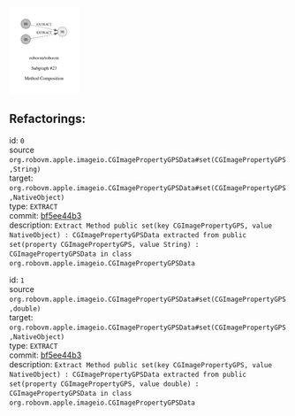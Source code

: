 <img src=subgraph_atomic_23.svg width=25%>

## Refactorings:

id: `0`\
source `org.robovm.apple.imageio.CGImagePropertyGPSData#set(CGImagePropertyGPS,String)`\
target: `org.robovm.apple.imageio.CGImagePropertyGPSData#set(CGImagePropertyGPS,NativeObject)`\
type: `EXTRACT`\
commit: [bf5ee44b3](https://github.com/robovm/robovm/commit/bf5ee44b3b576e01ab09cae9f50300417b01dc07)\
description: `Extract Method public set(key CGImagePropertyGPS, value NativeObject) : CGImagePropertyGPSData extracted from public set(property CGImagePropertyGPS, value String) : CGImagePropertyGPSData in class org.robovm.apple.imageio.CGImagePropertyGPSData`

id: `1`\
source `org.robovm.apple.imageio.CGImagePropertyGPSData#set(CGImagePropertyGPS,double)`\
target: `org.robovm.apple.imageio.CGImagePropertyGPSData#set(CGImagePropertyGPS,NativeObject)`\
type: `EXTRACT`\
commit: [bf5ee44b3](https://github.com/robovm/robovm/commit/bf5ee44b3b576e01ab09cae9f50300417b01dc07)\
description: `Extract Method public set(key CGImagePropertyGPS, value NativeObject) : CGImagePropertyGPSData extracted from public set(property CGImagePropertyGPS, value double) : CGImagePropertyGPSData in class org.robovm.apple.imageio.CGImagePropertyGPSData`

